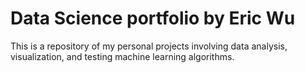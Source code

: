 # Data Science portfolio by Eric Wu

This is a repository of my personal projects involving data analysis, visualization, and testing machine learning algorithms.

